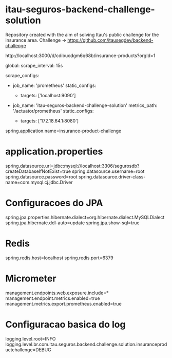 # itau-seguros-backend-challenge-solution
Repository created with the aim of solving Itau's public challenge for the insurance area. Challenge -> https://github.com/itausegdev/backend-challenge

http://localhost:3000/d/cdibucdgm6q68b/insurance-products?orgId=1

global:
scrape_interval: 15s

scrape_configs:
- job_name: 'prometheus'
  static_configs:
    - targets: ['localhost:9090']

- job_name: 'itau-seguros-backend-challenge-solution'
  metrics_path: '/actuator/prometheus'
  static_configs:
    - targets: ['172.18.64.1:8080']


spring.application.name=insurance-product-challenge

# application.properties
spring.datasource.url=jdbc:mysql://localhost:3306/segurosdb?createDatabaseIfNotExist=true
spring.datasource.username=root
spring.datasource.password=root
spring.datasource.driver-class-name=com.mysql.cj.jdbc.Driver

# Configuracoes do JPA
spring.jpa.properties.hibernate.dialect=org.hibernate.dialect.MySQLDialect
spring.jpa.hibernate.ddl-auto=update
spring.jpa.show-sql=true

# Redis
spring.redis.host=localhost
spring.redis.port=6379

# Micrometer
management.endpoints.web.exposure.include=*
management.endpoint.metrics.enabled=true
management.metrics.export.prometheus.enabled=true

# Configuracao basica do log
logging.level.root=INFO
logging.level.br.com.itau.seguros.backend.challenge.solution.insuranceproductchallenge=DEBUG